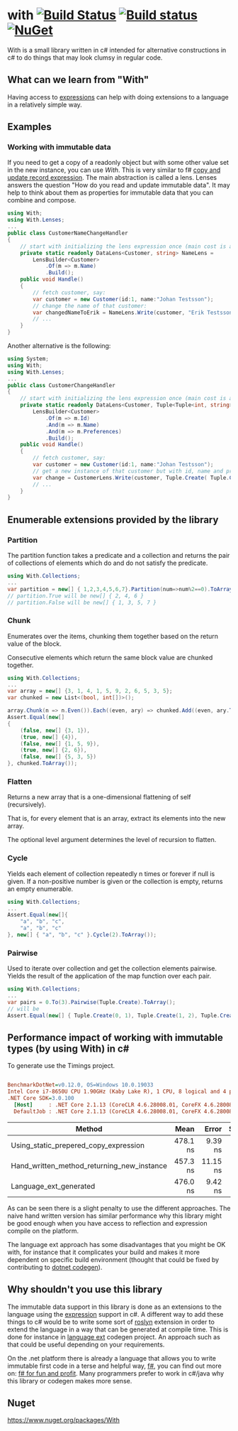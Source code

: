 # with [![Build Status](https://travis-ci.org/wallymathieu/with.png?branch=master)](https://travis-ci.org/wallymathieu/with) [![Build status](https://ci.appveyor.com/api/projects/status/d9g3sthe02ikx319/branch/master?svg=true)](https://ci.appveyor.com/project/wallymathieu/with/branch/master) [![NuGet](http://img.shields.io/nuget/v/with.svg)](https://www.nuget.org/packages/with/)

With is a small library written in c# intended for alternative constructions in c# to do things that may look clumsy in regular code.

## What can we learn from "With"

Having access to [expressions](https://msdn.microsoft.com/en-us/library/system.linq.expressions.expression(v=vs.110).aspx) can help with doing extensions to a language in a relatively simple way.

## Examples

### Working with immutable data

If you need to get a copy of a readonly object but with some other value set in the new instance, you can use _With_. This is very similar to f# [copy and update record expression](https://msdn.microsoft.com/en-us/library/dd233184.aspx). The main abstraction is called a lens. Lenses answers the question "How do you read and update immutable data". It may help to think about them as properties for immutable data that you can combine and compose.

```c#
using With;
using With.Lenses;
...
public class CustomerNameChangeHandler
{
    // start with initializing the lens expression once (main cost is around parsing expressions)
    private static readonly DataLens<Customer, string> NameLens =
        LensBuilder<Customer>
            .Of(m => m.Name)
            .Build();
    public void Handle()
    {
        // fetch customer, say:
        var customer = new Customer(id:1, name:"Johan Testsson");
        // change the name of that customer:
        var changedNameToErik = NameLens.Write(customer, "Erik Testsson");
        // ...
    }
}
```

Another alternative is the following:

```c#
using System;
using With;
using With.Lenses;
...
public class CustomerChangeHandler
{
    // start with initializing the lens expression once (main cost is around parsing expressions)
    private static readonly DataLens<Customer, Tuple<Tuple<int, string>, IEnumerable<string>>> CustomerLens =
        LensBuilder<Customer>
            .Of(m => m.Id)
            .And(m => m.Name)
            .And(m => m.Preferences)
            .Build();
    public void Handle()
    {
        // fetch customer, say:
        var customer = new Customer(id:1, name:"Johan Testsson");
        // get a new instance of that customer but with id, name and preferences changed:
        var change = CustomerLens.Write(customer, Tuple.Create( Tuple.Create(NextId(), "Erik Testsson"), new []{"Swedish fish"}));
        // ...
    }
}
```

## Enumerable extensions provided by the library

### Partition

The partition function takes a predicate and a collection and returns the pair of collections of elements which do and do not satisfy the predicate.

```c#
using With.Collections;
...
var partition = new[] { 1,2,3,4,5,6,7}.Partition(num=>num%2==0).ToArray();
// partition.True will be new[] { 2, 4, 6 }
// partition.False will be new[] { 1, 3, 5, 7 }
```

### Chunk

Enumerates over the items, chunking them together based on the return value of the block.

Consecutive elements which return the same block value are chunked together.

```c#
using With.Collections;
...
var array = new[] {3, 1, 4, 1, 5, 9, 2, 6, 5, 3, 5};
var chunked = new List<(bool, int[])>();

array.Chunk(n => n.Even()).Each((even, ary) => chunked.Add((even, ary.ToArray())));
Assert.Equal(new[]
{
    (false, new[] {3, 1}),
    (true, new[] {4}),
    (false, new[] {1, 5, 9}),
    (true, new[] {2, 6}),
    (false, new[] {5, 3, 5})
}, chunked.ToArray());
```

### Flatten

Returns a new array that is a one-dimensional flattening of self (recursively).

That is, for every element that is an array, extract its elements into the new array.

The optional level argument determines the level of recursion to flatten.

### Cycle

Yields each element of collection repeatedly n times or forever if null is given.
If a non-positive number is given or the collection is empty, returns an empty enumerable.

```c#
using With.Collections;
...
Assert.Equal(new[]{
    "a", "b", "c",
    "a", "b", "c"
}, new[] { "a", "b", "c" }.Cycle(2).ToArray());
```

### Pairwise

Used to iterate over collection and get the collection elements pairwise.
Yields the result of the application of the map function over each pair.

```c#
using With.Collections;
...
var pairs = 0.To(3).Pairwise(Tuple.Create).ToArray(); 
// will be
Assert.Equal(new[] { Tuple.Create(0, 1), Tuple.Create(1, 2), Tuple.Create(2, 3) },pairs);
```

## Performance impact of working with immutable types (by using With) in c\#

To generate use the Timings project.

``` ini

BenchmarkDotNet=v0.12.0, OS=Windows 10.0.19033
Intel Core i7-8650U CPU 1.90GHz (Kaby Lake R), 1 CPU, 8 logical and 4 physical cores
.NET Core SDK=3.0.100
  [Host]     : .NET Core 2.1.13 (CoreCLR 4.6.28008.01, CoreFX 4.6.28008.01), X64 RyuJIT
  DefaultJob : .NET Core 2.1.13 (CoreCLR 4.6.28008.01, CoreFX 4.6.28008.01), X64 RyuJIT

```

|                                     Method |     Mean |    Error |   StdDev |
|------------------------------------------- |---------:|---------:|---------:|
|      Using_static_prepered_copy_expression | 478.1 ns |  9.39 ns | 14.06 ns |
| Hand_written_method_returning_new_instance | 457.3 ns | 11.15 ns | 10.95 ns |
|                     Language_ext_generated | 476.0 ns |  9.42 ns | 14.38 ns |

As can be seen there is a slight penalty to use the different approaches. The naive hand written version has similar performance why this library might be good enough when you have access to reflection and expression compile on the platform.

The language ext approach has some disadvantages that you might be OK with, for instance that it complicates your build and makes it more dependent on specific build environment (thought that could be fixed by contributing to [dotnet codegen](https://www.nuget.org/packages/dotnet-codegen)).

## Why shouldn't you use this library

The immutable data support in this library is done as an extensions to the language using the [expression](https://msdn.microsoft.com/en-us/library/system.linq.expressions.expression(v=vs.110).aspx) support in c#. A different way to add these things to c# would be to write some sort of [roslyn](https://github.com/dotnet/roslyn/) extension in order to extend the language in a way that can be generated at compile time. This is done for instance in [language ext](https://github.com/louthy/language-ext) codegen project. An approach such as that could be useful depending on your requirements.

On the .net platform there is already a language that allows you to write immutable first code in a terse and helpful way, [f#](https://fsharp.org/), you can find out more on: [f# for fun and profit](https://fsharpforfunandprofit.com/). Many programmers prefer to work in c#/java why this library or codegen makes more sense.

## Nuget

<https://www.nuget.org/packages/With>
